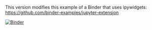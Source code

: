 This version modifies this example of a Binder that uses ipywidgets: https://github.com/binder-examples/jupyter-extension

[![Binder](https://mybinder.org/badge.svg)](https://mybinder.org/v2/gh/jlinGG/yellowbrick/develop?filepath=examples%2FjlinGG%2Finteractbinder%2F)
